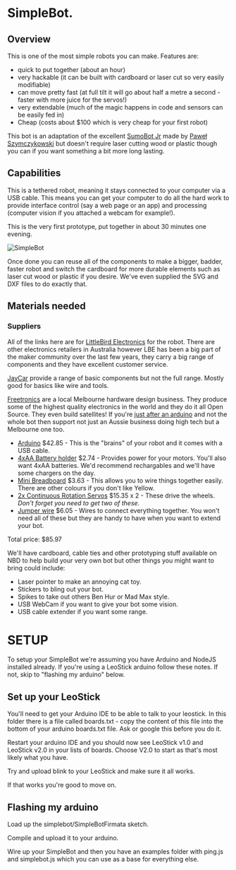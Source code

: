 # SimpleBot.

## Overview

This is one of the most simple robots you can make. Features are:

* quick to put together (about an hour)
* very hackable (it can be built with cardboard or laser cut so very easily modifiable)
* can move pretty fast (at full tilt it will go about half a metre a second - faster with more juice for the servos!)
* very extendable (much of the magic happens in code and sensors can be easily fed in)
* Cheap (costs about $100 which is very cheap for your first robot)

This bot is an adaptation of the excellent [SumoBot Jr](https://github.com/makenai/sumobot-jr/) made by [Paweł Szymczykowski](http://twitter.com/makenai) but doesn't require laser cutting wood or plastic though you can if you want something a bit more long lasting.

## Capabilities

This is a tethered robot, meaning it stays connected to your computer via a USB cable. This means you can get your computer to do all the hard work to provide interface control (say a web page or an app) and processing (computer vision if you attached a webcam for example!).

This is the very first prototype, put together in about 30 minutes one evening.

![SimpleBot](img/simplebot-proto.jpg)


Once done you can reuse all of the components to make a bigger, badder, faster robot and switch the cardboard for more durable elements such as laser cut wood or plastic if you desire. We've even supplied the SVG and DXF files to do exactly that.

## Materials needed

### Suppliers

All of the links here are for [LittleBird Electronics](http://littlebirdelectronics.com) for the robot. There are other electronics retailers in Australia however LBE has been a big part of the maker community over the last few years, they carry a big range of components and they have excellent customer service.

[JayCar](http://www.jaycar.com.au) provide a range of basic components but not the full range. Mostly good for basics like wire and tools.

[Freetronics](http://www.freetronics.com) are a local Melbourne hardware design business. They produce some of the highest quality electronics in the world and they do it all Open Source. They even build satellites! If you're [just after an arduino](http://www.freetronics.com/collections/arduino/products/eleven#.UjuVQxIW3S0) and not the whole bot then support not just an Aussie business doing high tech but a Melbourne one too.


* [Arduino](http://littlebirdelectronics.com/products/eleven-100-arduino-uno-compatible) $42.85 - This is the "brains" of your robot and it comes with a USB cable.
* [4xAA Battery holder](http://littlebirdelectronics.com/products/battery-holder-4xaa-cube) $2.74 - Provides power for your motors. You'll also want 4xAA batteries. We'd recommend rechargables and we'll have some chargers on the day.
* [Mini Breadboard](http://littlebirdelectronics.com/products/breadboard-mini-self-adhesive-yellow) $3.63 - This allows you to wire things together easily. There are other colours if you don't like Yellow.
* [2x Continuous Rotation Servos](http://littlebirdelectronics.com/products/servo-medium-full-rotation) $15.35 x 2 - These drive the wheels. *Don't forget you need to get two of these.*
* [Jumper wire](http://littlebirdelectronics.com/products/jumper-wires-standard-7-m-m-pack-of-30) $6.05 - Wires to connect everything together. You won't need all of these but they are handy to have when you want to extend your bot.

Total price: $85.97

We'll have cardboard, cable ties and other prototyping stuff available on NBD to help build your very own bot but other things you might want to bring could include:

* Laser pointer to make an annoying cat toy.
* Stickers to bling out your bot.
* Spikes to take out others Ben Hur or Mad Max style.
* USB WebCam if you want to give your bot some vision.
* USB cable extender if you want some range.

# SETUP

To setup your SimpleBot we're assuming you have Arduino and NodeJS installed already. If you're using a LeoStick arduino follow these notes. If not, skip to "flashing my arduino" below.

## Set up your LeoStick

You'll need to get your Arduino IDE to be able to talk to your leostick. In this folder there is a file called boards.txt - copy the content of this file into the bottom of your arduino boards.txt file. Ask or google this before you do it.

Restart your arduino IDE and you should now see LeoStick v1.0 and LeoStick v2.0 in your lists of boards. Choose V2.0 to start as that's most likely what you have.

Try and upload blink to your LeoStick and make sure it all works.

If that works you're good to move on.

## Flashing my arduino

Load up the simplebot/SimpleBotFirmata sketch.

Compile and upload it to your arduino.

Wire up your SimpleBot and then you have an examples folder with ping.js and simplebot.js which you can use as a base for everything else.

